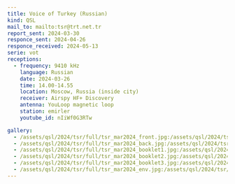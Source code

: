 ```yaml
---
title: Voice of Turkey (Russian)
kind: QSL
mail_to: mailto:tsr@trt.net.tr
report_sent: 2024-03-30
responce_sent: 2024-04-26
responce_received: 2024-05-13
serie: vot
receptions:
  - frequency: 9410 kHz
    language: Russian
    date: 2024-03-26
    time: 14.00-14.55
    location: Moscow, Russia (inside city)
    receiver: Airspy HF+ Discovery
    antenna: YouLoop magnetic loop
    station: emirler
    youtube_id: nIiWf0G3RTw

gallery:
  - /assets/qsl/2024/tsr/full/tsr_mar2024_front.jpg:/assets/qsl/2024/tsr/small/tsr_mar2024_front.jpg
  - /assets/qsl/2024/tsr/full/tsr_mar2024_back.jpg:/assets/qsl/2024/tsr/small/tsr_mar2024_back.jpg
  - /assets/qsl/2024/tsr/full/tsr_mar2024_booklet1.jpg:/assets/qsl/2024/tsr/small/tsr_mar2024_booklet1.jpg
  - /assets/qsl/2024/tsr/full/tsr_mar2024_booklet2.jpg:/assets/qsl/2024/tsr/small/tsr_mar2024_booklet2.jpg
  - /assets/qsl/2024/tsr/full/tsr_mar2024_booklet3.jpg:/assets/qsl/2024/tsr/small/tsr_mar2024_booklet3.jpg
  - /assets/qsl/2024/tsr/full/tsr_mar2024_env.jpg:/assets/qsl/2024/tsr/small/tsr_mar2024_env.jpg
---
```

